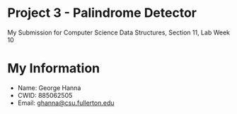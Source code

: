 # Project 3 - Palindrome Detector

My Submission for Computer Science Data Structures, Section 11, Lab Week 10

# My Information

* Name: George Hanna
* CWID: 885062505
* Email: ghanna@csu.fullerton.edu
